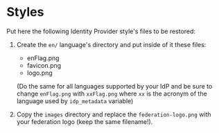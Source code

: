 # Styles

Put here the following Identity Provider style's files to be restored:

1. Create the `en/` language's directory and put inside of it these files:

   * enFlag.png
   * favicon.png
   * logo.png

   (Do the same for all languages supported by your IdP and be sure to change `enFlag.png` with `xxFlag.png` where `xx` is the acronym of the language used by `idp_metadata` variable)


2. Copy the `images` directory and replace the `federation-logo.png` with your federation logo (keep the same filename!).
